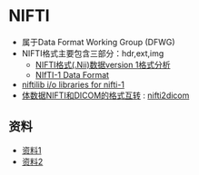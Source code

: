 # NIFTI

* 属于Data Format Working Group (DFWG)
* NIFTI格式主要包含三部分：hdr,ext,img
  * [NIFTI格式(.Nii)数据version 1格式分析](https://blog.csdn.net/DoronLee/article/details/78597868)
  * [NIfTI-1 Data Format](https://nifti.nimh.nih.gov/nifti-1)
* [niftilib i/o libraries for nifti-1](http://niftilib.sourceforge.net/)
* [体数据NIFTI和DICOM的格式互转](https://blog.csdn.net/weixin_39944074/article/details/110636490) : [nifti2dicom](https://github.com/biolab-unige/nifti2dicom)

## 资料
* [资料1](https://blog.csdn.net/weixin_42089190/article/details/116710684)
* [资料2](https://blog.csdn.net/DoronLee/article/details/78597868)
